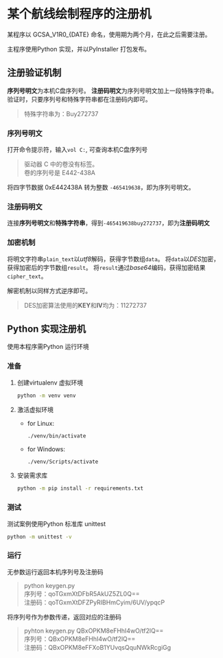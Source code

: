 # 某个航线绘制程序的注册机

某程序以 GCSA_V1R0_{DATE} 命名，使用期为两个月，在此之后需要注册。

主程序使用Python 实现，并以PyInstaller 打包发布。

## 注册验证机制
**序列号明文**为本机C盘序列号。
**注册码明文**为序列号明文加上一段特殊字符串。
验证时，只要序列号和特殊字符串都在注册码内即可。
> 特殊字符串为：Buy272737

### 序列号明文
打开命令提示符，输入`vol C:`, 可查询本机C盘序列号
> 驱动器 C 中的卷没有标签。  
> 卷的序列号是 E442-438A

将四字节数据 0xE442438A 转为整数 `-465419638`，即为序列号明文。

### 注册码明文
连接**序列号明文**和**特殊字符串**，得到`-465419638buy272737`，即为**注册码明文**

### 加密机制
将明文字符串`plain_text`以*utf8*解码，获得字节数组`data`。
将`data`以*DES*加密，获得加密后的字节数组`result`。
将`result`通过*base64*编码，获得加密结果`cipher_text`。

解密机制以同样方式逆序即可。
> DES加密算法使用的**KEY**和**IV**均为：11272737

## Python 实现注册机
使用本程序需Python 运行环境

### 准备
1. 创建virtualenv 虚拟环境
    ```sh
    python -m venv venv
    ```

2. 激活虚拟环境
    - for Linux:
        ```sh
        ./venv/bin/activate
        ```

    - for Windows:
        ```sh
        ./venv/Scripts/activate
        ```

3. 安装需求库
    ```sh
    python -m pip install -r requirements.txt
    ```

### 测试
测试案例使用Python 标准库 unittest
```sh
python -m unittest -v
```

### 运行
无参数运行返回本机序列号及注册码
> python keygen.py  
> 序列号：qoTGxmXtDFbR5AkUZ5ZL0Q==  
> 注册码：qoTGxmXtDFZPyRIBHmCyim/6UV/ypqcP

将序列号作为参数传递，返回对应的注册码
> pyhton keygen.py QBxOPKM8eFHhI4wO/tf2lQ==  
> 序列号：QBxOPKM8eFHhI4wO/tf2lQ==  
> 注册码：QBxOPKM8eFFXoB1YUvqsQquNWkRcgiGg